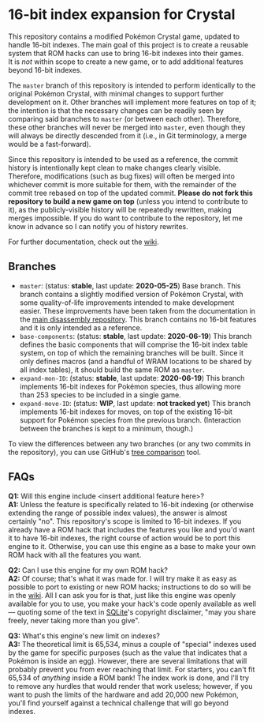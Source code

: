 # 16-bit index expansion for Crystal

This repository contains a modified Pokémon Crystal game, updated to handle 16-bit indexes. The main goal of this
project is to create a reusable system that ROM hacks can use to bring 16-bit indexes into their games.  
It is *not* within scope to create a new game, or to add additional features beyond 16-bit indexes.

The `master` branch of this repository is intended to perform identically to the original Pokémon Crystal, with
minimal changes to support further development on it. Other branches will implement more features on top of it; the
intention is that the necessary changes can be readily seen by comparing said branches to `master` (or between each
other). Therefore, these other branches will never be merged into `master`, even though they will always be directly
descended from it (i.e., in Git terminology, a merge would be a fast-forward).

Since this repository is intended to be used as a reference, the commit history is intentionally kept clean to make
changes clearly visible. Therefore, modifications (such as bug fixes) will often be merged into whichever commit is
more suitable for them, with the remainder of the commit tree rebased on top of the updated commit. **Please do not
fork this repository to build a new game on top** (unless you intend to contribute to it), as the publicly-visible
history will be repeatedly rewritten, making merges impossible. If you do want to contribute to the repository, let
me know in advance so I can notify you of history rewrites.

For further documentation, check out the [wiki].

## Branches

* `master`: (status: **stable**, last update: **2020-05-25**) Base branch. This branch contains a slightly modified
  version of Pokémon Crystal, with some quality-of-life improvements intended to make development easier. These
  improvements have been taken from the documentation in the [main disassembly repository][pokecrystal]. This branch
  contains no 16-bit features and it is only intended as a reference.
* `base-components`: (status: **stable**, last update: **2020-06-19**) This branch defines the basic components that
  will comprise the 16-bit index table system, on top of which the remaining branches will be built. Since it only
  defines macros (and a handful of WRAM locations to be shared by all index tables), it should build the same ROM as
  `master`.
* `expand-mon-ID`: (status: **stable**, last update: **2020-06-19**) This branch implements 16-bit indexes for Pokémon
  species, thus allowing more than 253 species to be included in a single game.
* `expand-move-ID`: (status: **WIP**, last update: **not tracked yet**) This branch implements 16-bit indexes for
  moves, on top of the existing 16-bit support for Pokémon species from the previous branch. (Interaction between the
  branches is kept to a minimum, though.)

To view the differences between any two branches (or any two commits in the repository), you can use GitHub's [tree
comparison][compare] tool.

## FAQs

**Q1:** Will this engine include \<insert additional feature here\>?  
**A1:** Unless the feature is specifically related to 16-bit indexing (or otherwise extending the range of possible
index values), the answer is almost certainly "no". This repository's scope is limited to 16-bit indexes. If you
already have a ROM hack that includes the features you like and you'd want it to have 16-bit indexes, the right course
of action would be to port this engine to it. Otherwise, you can use this engine as a base to make your own ROM hack
with all the features you want.

**Q2:** Can I use this engine for my own ROM hack?  
**A2:** Of course; that's what it was made for. I will try make it as easy as possible to port to existing or new ROM
hacks; instructions to do so will be in the [wiki]. All I can ask you for is that, just like this engine was openly
available for you to use, you make your hack's code openly available as well — quoting some of the text in
[SQLite](https://sqlite.org)'s copyright disclaimer, "may you share freely, never taking more than you give".

**Q3:** What's this engine's new limit on indexes?  
**A3:** The theoretical limit is 65,534, minus a couple of "special" indexes used by the game for specific purposes
(such as the value that indicates that a Pokémon is inside an egg). However, there are several limitations that will
probably prevent you from ever reaching that limit. For starters, you can't fit 65,534 of _anything_ inside a ROM
bank! The index work is done, and I'll try to remove any hurdles that would render that work useless; however, if you
want to push the limits of the hardware and add 20,000 new Pokémon, you'll find yourself against a technical challenge
that will go beyond indexes.

[compare]: https://github.com/aaaaaa123456789/pokecrystal16/compare
[pokecrystal]: https://github.com/pret/pokecrystal/
[wiki]: https://github.com/aaaaaa123456789/pokecrystal16/wiki
